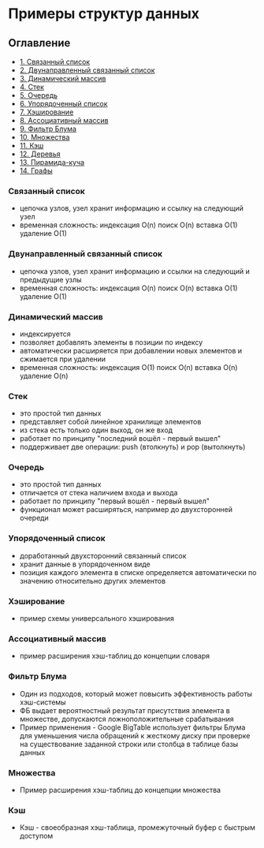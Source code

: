 # Примеры структур данных

## Оглавление


- [1. Связанный список](#Связанный-список)
- [2. Двунаправленный связанный список](#Двунаправленный-связанный-список)
- [3. Динамический массив](#Динамический-массив)
- [4. Стек](#Стек)
- [5. Очередь](#Очередь)
- [6. Упорядоченный список](#Упорядоченный-список)
- [7. Хэширование](#Хэширование)
- [8. Ассоциативный массив](#Ассоциативный-массив )
- [9. Фильтр Блума](#Фильтр-Блума)
- [10. Множества](#Множества)
- [11. Кэш](#Кэш)
- [12. Деревья](#Деревья)
- [13. Пирамида-куча](#Пирамида-куча)
- [14. Графы](#Графы)


### Связанный список 
- цепочка узлов, узел хранит информацию и ссылку на следующий узел
- временная сложность:
    индексация	O(n)
    поиск	O(n)
    вставка	O(1)
    удаление	O(1)


### Двунаправленный связанный список 
- цепочка узлов, узел хранит информацию и ссылки на следующий и предыдущие узлы
- временная сложность:
    индексация	O(n)
    поиск	O(n)
    вставка	O(1)
    удаление	O(1)


### Динамический массив 
- индексируется
- позволяет добавлять элементы в позиции по индексу 
- автоматически расширяется при добавлении новых элементов и сжимается при удалении
- временная сложность:
    индексация	O(1)
    поиск	O(n)
    вставка	O(n)
    удаление	O(n)


### Стек
- это простой тип данных 
- представляет собой линейное хранилище элементов 
- из стека есть только один выход, он же вход
- работает по принципу "последний вошёл - первый вышел"
- поддерживает две операции: push (втолкнуть) и pop (вытолкнуть) 


### Очередь
- это простой тип данных
- отличается от стека наличием входа и выхода
- работает по принципу "первый вошёл - первый вышел"
- функционал может расширяться, например до двухсторонней очереди


### Упорядоченный список
- доработанный двухсторонний связанный список
- хранит данные в упорядоченном виде
- позиция каждого элемента в списке определяется автоматически по значению относительно других элементов


### Хэширование
- пример схемы универсального хэширования


### Ассоциативный массив
- пример расширения хэш-таблиц до концепции словаря


### Фильтр Блума
- Один из подходов, который может повысить эффективность работы хэш-системы
- ФБ выдает вероятностный результат присутствия элемента в множестве, допускаются ложноположительные срабатывания
- Пример применения - Google BigTable использует фильтры Блума для уменьшения числа обращений к жесткому диску при проверке на существование заданной строки или столбца в таблице базы данных


### Множества
- Пример расширения хэш-таблиц до концепции множества


### Кэш
- Кэш - своеобразная хэш-таблица, промежуточный буфер с быстрым доступом


